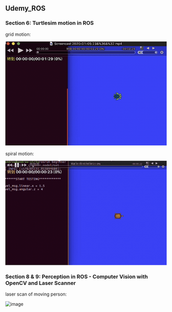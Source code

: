 ## Udemy_ROS

### Section 6: Turtlesim motion in ROS

grid motion:

![image](https://github.com/seanxu889/Udemy_ROS/blob/master/6_Motion/gridClean.gif)

spiral motion:

![image](https://github.com/seanxu889/Udemy_ROS/blob/master/6_Motion/spiralClean.gif)

### Section 8 & 9: Perception in ROS - Computer Vision with OpenCV and Laser Scanner

laser scan of moving person:

![image](https://github.com/seanxu889/Udemy_ROS/blob/master/9_Perception_laser_scanner/laserscanner.gif)
